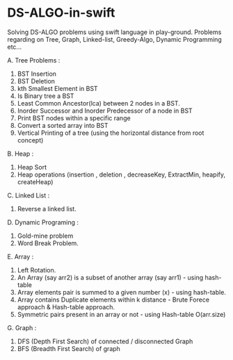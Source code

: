 # DS-ALGO-in-swift
Solving DS-ALGO problems using swift language in play-ground. Problems regarding on Tree, Graph, Linked-list, Greedy-Algo, 
Dynamic Programming etc...

A. Tree Problems :

1. BST Insertion
2. BST Deletion 
3. kth Smallest Element in BST 
4. Is Binary tree a BST 
5. Least Common Ancestor(lca) between 2 nodes in a BST. 
6. Inorder Successor and Inorder Predecessor of a node in BST
7. Print BST nodes within a specific range 
8. Convert a sorted array into BST 
9. Vertical Printing of a tree (using the horizontal distance from root concept)

B. Heap :

1. Heap Sort 
2. Heap operations (insertion , deletion , decreaseKey, ExtractMin, heapify, createHeap)


C. Linked List :

1. Reverse a linked list.

D. Dynamic Programing :

1. Gold-mine problem 
2. Word Break Problem.

E. Array :

1. Left Rotation.
2. An Array (say arr2) is a subset of another array (say arr1) - using hash-table 
3. Array elements pair is summed to a given number (x) - using hash-table.
4. Array contains Duplicate elements within k distance - Brute Forece approach & Hash-table approach.
5. Symmetric pairs present in an array or not - using Hash-table O(arr.size)

G. Graph :

1. DFS (Depth First Search) of connected / disconnected Graph 
2. BFS (Breadth First Search) of graph 







